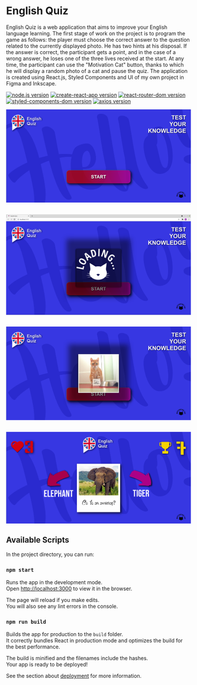 # **English Quiz**

English Quiz is a web application that aims to improve your English language learning. The first stage of work on the project is to program the game as follows:
the player must choose the correct answer to the question related to the currently displayed photo. He has two hints at his disposal.
If the answer is correct, the participant gets a point, and in the case of a wrong answer, he loses one of the three lives received at the start.
At any time, the participant can use the "Motivation Cat" button, thanks to which he will display a random photo of a cat and pause the quiz.
The application is created using React.js, Styled Components and UI of my own project in Figma and Inkscape.

[![node.js version](https://img.shields.io/badge/node.js-LTS%2014.17.x-brightgreen?logo=nodedotjs)](https://nodejs.org/en/download/)
[![create-react-app version](https://img.shields.io/badge/create--react--app-4.0.3-brightgreen?logo=react)](https://github.com/facebook/create-react-app)
[![react-router-dom version](https://img.shields.io/badge/react--router--dom-5.2.0-brightgreen?logo=reactrouter)](https://badge.fury.io/js/react-router-dom)
[![styled-components-dom version](https://img.shields.io/badge/styled--components-5.3.0-brightgreen?logo=styledcomponents)](https://badge.fury.io/js/styled-components)
[![axios version](https://img.shields.io/badge/axios-^0.21.0-brightgreen)](https://www.npmjs.com/package/axios)

![Start App](./screenshots/startmenu.png "Start Quiz")
##
![Loading](./screenshots/loading.png "Loading picture with cat")
##
![Cat picture](./screenshots/buttoncat.png "Picture with cat")
##
![Game](./screenshots/game.png "Game")
##
## Available Scripts

In the project directory, you can run:

### `npm start`

Runs the app in the development mode.\
Open [http://localhost:3000](http://localhost:3000) to view it in the browser.

The page will reload if you make edits.\
You will also see any lint errors in the console.

### `npm run build`

Builds the app for production to the `build` folder.\
It correctly bundles React in production mode and optimizes the build for the best performance.

The build is minified and the filenames include the hashes.\
Your app is ready to be deployed!

See the section about [deployment](https://facebook.github.io/create-react-app/docs/deployment) for more information.
